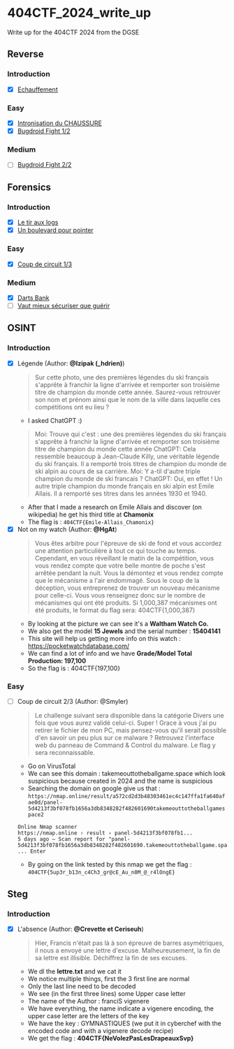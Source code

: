 # 404CTF_2024_write_up
Write up for the 404CTF 2024 from the DGSE

## Reverse
### Introduction
- [x] [Echauffement](./rev/échauffement/)

### Easy
- [x] [Intronisation du CHAUSSURE](./rev/intronisation_du_chaussure/)
- [x] [Bugdroid Fight 1/2](./rev/bugdroid_fight_1/)

### Medium
- [ ] [Bugdroid Fight 2/2](./rev/bugdroid_fight_2/)

## Forensics
### Introduction
- [x] [Le tir aux logs](./forensics/le_tir_aux_logs/)
- [x] [Un boulevard pour pointer](./forensics/)

### Easy
- [x] [Coup de circuit 1/3](./forensics/coup_de_circuit_1/)

### Medium
- [x] [Darts Bank](./forensics/darts_bank/)
- [ ] [Vaut mieux sécuriser que guérir](./forensics/vaut_mieux_securiser_que_guerir/)

## OSINT
### Introduction
- [x] Légende (Author: **@Izipak (_hdrien)**)
    > Sur cette photo, une des premières légendes du ski français s'apprête à franchir la ligne d'arrivée et remporter son troisième titre de champion du monde cette année. Saurez-vous retrouver son nom et prénom ainsi que le nom de la ville dans laquelle ces compétitions ont eu lieu ?
    - I asked ChatGPT :)
    > Moi: Trouve qui c'est : une des premières légendes du ski français s'apprête à franchir la ligne d'arrivée et remporter son troisième titre de champion du monde cette année
    > ChatGPT: Cela ressemble beaucoup à Jean-Claude Killy, une véritable légende du ski français. Il a remporté trois titres de champion du monde de ski alpin au cours de sa carrière.
    > Moi: Y a-til d'autre triple champion du monde de ski francais ?
    > ChatGPT: Oui, en effet ! Un autre triple champion du monde français en ski alpin est Emile Allais. Il a remporté ses titres dans les années 1930 et 1940.
    - After that I made a research on Emile Allais and discover (on wikipedia) he get his third title at **Chamonix**
    - The flag is : `404CTF{Emile-Allais_Chamonix}`
- [x] Not on my watch (Author: **@HgAt**)
    > Vous êtes arbitre pour l'épreuve de ski de fond et vous accordez une attention particulière à tout ce qui touche au temps.
    > Cependant, en vous réveillant le matin de la compétition, vous vous rendez compte que votre belle montre de poche s'est arrêtée pendant la nuit. Vous la démontez et vous rendez compte que le mécanisme a l'air endommagé. 
    > Sous le coup de la déception, vous entreprenez de trouver un nouveau mécanisme pour celle-ci. Vous vous renseignez donc sur le nombre de mécanismes qui ont été produits.
    >  Si 1,000,387 mécanismes ont été produits, le format du flag sera: 404CTF{1,000,387}
    - By looking at the picture we can see it's a **Waltham Watch Co.**
    - We also get the model **15 Jewels** and the serial number : **15404141**
    - This site will help us getting more info on this watch : https://pocketwatchdatabase.com/
    - We can find a lot of info and we have **Grade/Model Total Production:	197,100**
    - So the flag is : 404CTF{197,100}

### Easy
- [ ] Coup de circuit 2/3 (Author: @Smyler)
    > Le challenge suivant sera disponible dans la catégorie Divers une fois que vous aurez validé celui-ci.
    > Super ! Grace à vous j'ai pu retirer le fichier de mon PC, mais pensez-vous qu'il serait possible d'en savoir un peu plus sur ce malware ?
    > Retrouvez l'interface web du panneau de Command & Control du malware. Le flag y sera reconnaissable.
    - Go on VirusTotal
    - We can see this domain : takemeouttotheballgame.space which look suspicious because created in 2024 and the name is suspicious
    - Searching the domain on google give us that : `https://nmap.online/result/a572cd2d3b48303461ec4c147ffa1fa640afae0d/panel-5d4213f3bf078fb1656a3db8348282f482601690takemeouttotheballgamespace2`
    ```
    Online Nmap scanner
    https://nmap.online › result › panel-5d4213f3bf078fb1...
    5 days ago — Scan report for "panel-5d4213f3bf078fb1656a3db8348282f482601690.takemeouttotheballgame.space" ... Enter 
    ```
    - By going on the link tested by this nmap we get the flag : `404CTF{5up3r_b13n_c4Ch3_gr@cE_Au_n0M_@_r4lOngE}`

## Steg
### Introduction
- [x] L'absence (Author: **@Crevette et Ceriseuh**)
    > Hier, Francis n'était pas là à son épreuve de barres asymétriques, il nous a envoyé une lettre d'excuse. Malheureusement, la fin de sa lettre est illisible.
    > Déchiffrez la fin de ses excuses.
    - We dl the **lettre.txt** and we cat it
    - We notice multiple things, first the 3 first line are normal
    - Only the last line need to be decoded
    - We see (in the first three lines) some Upper case letter
    - The name of the Author : franciS vigenere
    - We have everything, the name indicate a vigenere encoding, the upper case letter are the letters of the key
    - We have the key : GYMNASTIQUES (we put it in cyberchef with the encoded code and with a vigenere decode recipe)
    - We get the flag : **404CTF{NeVolezPasLesDrapeauxSvp}**
